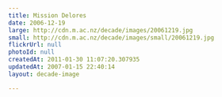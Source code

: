 ```yaml
---
title: Mission Delores
date: 2006-12-19
large: http://cdn.m.ac.nz/decade/images/20061219.jpg
small: http://cdn.m.ac.nz/decade/images/small/20061219.jpg
flickrUrl: null
photoId: null
createdAt: 2011-01-30 11:07:20.307935
updatedAt: 2007-01-15 22:40:14
layout: decade-image

---
```


